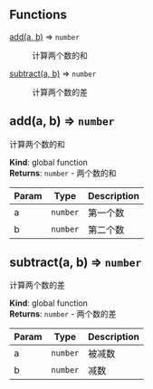 ## Functions

<dl>
<dt><a href="#add">add(a, b)</a> ⇒ <code>number</code></dt>
<dd><p>计算两个数的和</p>
</dd>
<dt><a href="#subtract">subtract(a, b)</a> ⇒ <code>number</code></dt>
<dd><p>计算两个数的差</p>
</dd>
</dl>

<a name="add"></a>

## add(a, b) ⇒ <code>number</code>
计算两个数的和

**Kind**: global function  
**Returns**: <code>number</code> - 两个数的和  

| Param | Type | Description |
| --- | --- | --- |
| a | <code>number</code> | 第一个数 |
| b | <code>number</code> | 第二个数 |

<a name="subtract"></a>

## subtract(a, b) ⇒ <code>number</code>
计算两个数的差

**Kind**: global function  
**Returns**: <code>number</code> - 两个数的差  

| Param | Type | Description |
| --- | --- | --- |
| a | <code>number</code> | 被减数 |
| b | <code>number</code> | 减数 |


